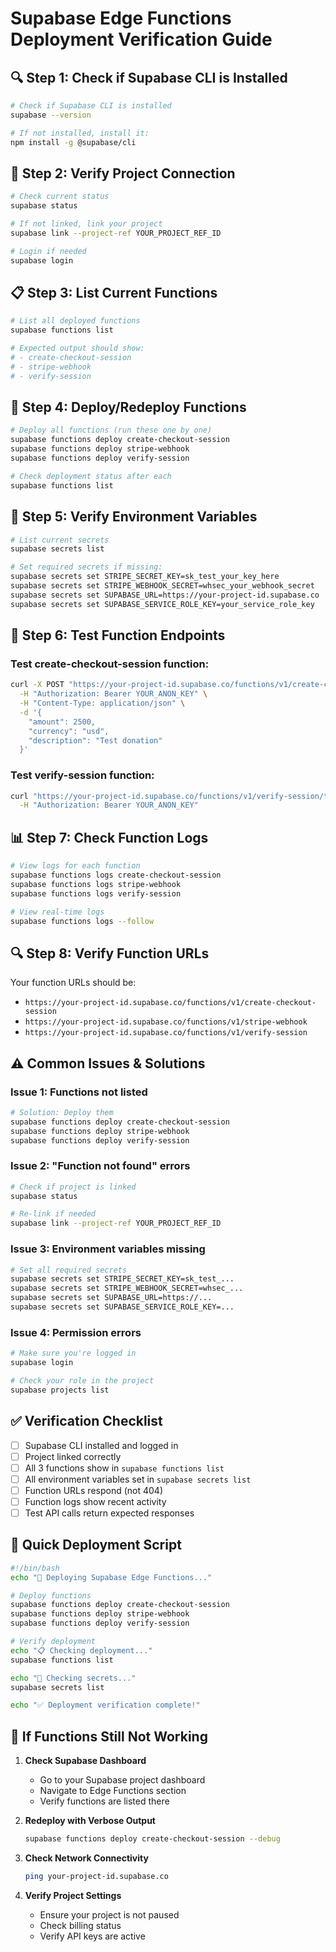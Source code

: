 # Supabase Edge Functions Deployment Verification Guide

## 🔍 **Step 1: Check if Supabase CLI is Installed**

```bash
# Check if Supabase CLI is installed
supabase --version

# If not installed, install it:
npm install -g @supabase/cli
```

## 🔗 **Step 2: Verify Project Connection**

```bash
# Check current status
supabase status

# If not linked, link your project
supabase link --project-ref YOUR_PROJECT_REF_ID

# Login if needed
supabase login
```

## 📋 **Step 3: List Current Functions**

```bash
# List all deployed functions
supabase functions list

# Expected output should show:
# - create-checkout-session
# - stripe-webhook  
# - verify-session
```

## 🚀 **Step 4: Deploy/Redeploy Functions**

```bash
# Deploy all functions (run these one by one)
supabase functions deploy create-checkout-session
supabase functions deploy stripe-webhook
supabase functions deploy verify-session

# Check deployment status after each
supabase functions list
```

## 🔐 **Step 5: Verify Environment Variables**

```bash
# List current secrets
supabase secrets list

# Set required secrets if missing:
supabase secrets set STRIPE_SECRET_KEY=sk_test_your_key_here
supabase secrets set STRIPE_WEBHOOK_SECRET=whsec_your_webhook_secret
supabase secrets set SUPABASE_URL=https://your-project-id.supabase.co
supabase secrets set SUPABASE_SERVICE_ROLE_KEY=your_service_role_key
```

## 🧪 **Step 6: Test Function Endpoints**

### Test create-checkout-session function:
```bash
curl -X POST "https://your-project-id.supabase.co/functions/v1/create-checkout-session" \
  -H "Authorization: Bearer YOUR_ANON_KEY" \
  -H "Content-Type: application/json" \
  -d '{
    "amount": 2500,
    "currency": "usd", 
    "description": "Test donation"
  }'
```

### Test verify-session function:
```bash
curl "https://your-project-id.supabase.co/functions/v1/verify-session/test_session_id" \
  -H "Authorization: Bearer YOUR_ANON_KEY"
```

## 📊 **Step 7: Check Function Logs**

```bash
# View logs for each function
supabase functions logs create-checkout-session
supabase functions logs stripe-webhook  
supabase functions logs verify-session

# View real-time logs
supabase functions logs --follow
```

## 🔍 **Step 8: Verify Function URLs**

Your function URLs should be:
- `https://your-project-id.supabase.co/functions/v1/create-checkout-session`
- `https://your-project-id.supabase.co/functions/v1/stripe-webhook`
- `https://your-project-id.supabase.co/functions/v1/verify-session`

## ⚠️ **Common Issues & Solutions**

### Issue 1: Functions not listed
```bash
# Solution: Deploy them
supabase functions deploy create-checkout-session
supabase functions deploy stripe-webhook
supabase functions deploy verify-session
```

### Issue 2: "Function not found" errors
```bash
# Check if project is linked
supabase status

# Re-link if needed
supabase link --project-ref YOUR_PROJECT_REF_ID
```

### Issue 3: Environment variables missing
```bash
# Set all required secrets
supabase secrets set STRIPE_SECRET_KEY=sk_test_...
supabase secrets set STRIPE_WEBHOOK_SECRET=whsec_...
supabase secrets set SUPABASE_URL=https://...
supabase secrets set SUPABASE_SERVICE_ROLE_KEY=...
```

### Issue 4: Permission errors
```bash
# Make sure you're logged in
supabase login

# Check your role in the project
supabase projects list
```

## ✅ **Verification Checklist**

- [ ] Supabase CLI installed and logged in
- [ ] Project linked correctly
- [ ] All 3 functions show in `supabase functions list`
- [ ] All environment variables set in `supabase secrets list`
- [ ] Function URLs respond (not 404)
- [ ] Function logs show recent activity
- [ ] Test API calls return expected responses

## 🎯 **Quick Deployment Script**

```bash
#!/bin/bash
echo "🚀 Deploying Supabase Edge Functions..."

# Deploy functions
supabase functions deploy create-checkout-session
supabase functions deploy stripe-webhook
supabase functions deploy verify-session

# Verify deployment
echo "📋 Checking deployment..."
supabase functions list

echo "🔐 Checking secrets..."
supabase secrets list

echo "✅ Deployment verification complete!"
```

## 🔧 **If Functions Still Not Working**

1. **Check Supabase Dashboard**
   - Go to your Supabase project dashboard
   - Navigate to Edge Functions section
   - Verify functions are listed there

2. **Redeploy with Verbose Output**
   ```bash
   supabase functions deploy create-checkout-session --debug
   ```

3. **Check Network Connectivity**
   ```bash
   ping your-project-id.supabase.co
   ```

4. **Verify Project Settings**
   - Ensure your project is not paused
   - Check billing status
   - Verify API keys are active